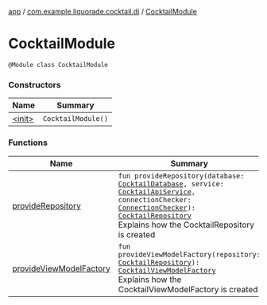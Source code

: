 [app](../../index.md) / [com.example.liquorade.cocktail.di](../index.md) / [CocktailModule](./index.md)

# CocktailModule

`@Module class CocktailModule`

### Constructors

| Name | Summary |
|---|---|
| [&lt;init&gt;](-init-.md) | `CocktailModule()` |

### Functions

| Name | Summary |
|---|---|
| [provideRepository](provide-repository.md) | `fun provideRepository(database: `[`CocktailDatabase`](../../com.example.liquorade.database/-cocktail-database/index.md)`, service: `[`CocktailApiService`](../../com.example.liquorade.network/-cocktail-api-service/index.md)`, connectionChecker: `[`ConnectionChecker`](../../com.example.liquorade.network/-connection-checker/index.md)`): `[`CocktailRepository`](../../com.example.liquorade.repository/-cocktail-repository/index.md)<br>Explains how the CocktailRepository is created |
| [provideViewModelFactory](provide-view-model-factory.md) | `fun provideViewModelFactory(repository: `[`CocktailRepository`](../../com.example.liquorade.repository/-cocktail-repository/index.md)`): `[`CocktailViewModelFactory`](../../com.example.liquorade.cocktail/-cocktail-view-model-factory/index.md)<br>Explains how the CocktailViewModelFactory is created |
